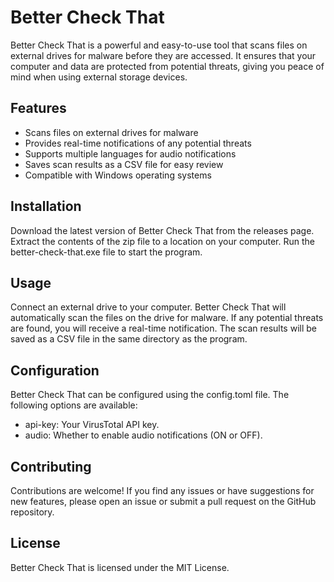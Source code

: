 # Better Check That



Better Check That is a powerful and easy-to-use tool that scans files on external drives for malware before they are
accessed. It ensures that your computer and data are protected from potential threats, giving you peace of mind when
using external storage devices.


## Features

* Scans files on external drives for malware
* Provides real-time notifications of any potential threats
* Supports multiple languages for audio notifications
* Saves scan results as a CSV file for easy review
* Compatible with Windows operating systems

## Installation

Download the latest version of Better Check That from the releases page.
Extract the contents of the zip file to a location on your computer.
Run the better-check-that.exe file to start the program.

## Usage

Connect an external drive to your computer.
Better Check That will automatically scan the files on the drive for malware.
If any potential threats are found, you will receive a real-time notification.
The scan results will be saved as a CSV file in the same directory as the program.

## Configuration

Better Check That can be configured using the config.toml file. The following options are available:

* api-key: Your VirusTotal API key.
* audio: Whether to enable audio notifications (ON or OFF).

## Contributing

Contributions are welcome! If you find any issues or have suggestions for new features, please open an issue or submit a
pull request on the GitHub repository.

## License

Better Check That is licensed under the MIT License.

